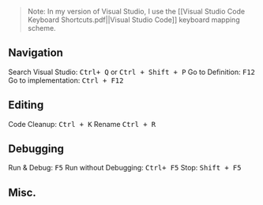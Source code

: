 >Note: In my version of Visual Studio, I use the [[Visual Studio Code Keyboard Shortcuts.pdf||Visual Studio Code]] keyboard mapping scheme.
## Navigation
Search Visual Studio: <kbd>Ctrl+ Q</kbd> or <kbd>Ctrl + Shift + P</kbd>
Go to Definition: <kbd>F12</kbd>
Go to implementation: <kbd>Ctrl + F12</kbd>

## Editing
Code Cleanup: <kbd>Ctrl + K</kbd>
Rename <kbd>Ctrl + R</kbd>
## Debugging
Run & Debug: <kbd>F5</kbd>
Run without Debugging: <kbd>Ctrl+ F5</kbd>
Stop: <kbd>Shift + F5</kbd>
## Misc.
